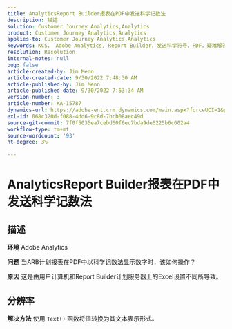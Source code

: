 ```yaml
---
title: AnalyticsReport Builder报表在PDF中发送科学记数法
description: 描述
solution: Customer Journey Analytics,Analytics
product: Customer Journey Analytics,Analytics
applies-to: Customer Journey Analytics,Analytics
keywords: KCS， Adobe Analytics, Report Builder，发送科学符号，PDF，疑难解答
resolution: Resolution
internal-notes: null
bug: false
article-created-by: Jim Menn
article-created-date: 9/30/2022 7:48:30 AM
article-published-by: Jim Menn
article-published-date: 9/30/2022 7:53:34 AM
version-number: 3
article-number: KA-15787
dynamics-url: https://adobe-ent.crm.dynamics.com/main.aspx?forceUCI=1&pagetype=entityrecord&etn=knowledgearticle&id=04646b45-9440-ed11-9db1-0022480866ad
exl-id: 068c320d-f088-4dd6-9c8d-7bcb08aec49d
source-git-commit: 7f0f5035ea7cebd60f6ec7bda9de6225b6c602a4
workflow-type: tm+mt
source-wordcount: '93'
ht-degree: 3%

---
```


# AnalyticsReport Builder报表在PDF中发送科学记数法

## 描述


<b>环境</b>
Adobe Analytics

<b>问题</b>
当ARB计划报表在PDF中以科学记数法显示数字时，该如何操作？

<b>原因</b>
这是由用户计算机和Report Builder计划服务器上的Excel设置不同所导致。


## 分辨率


<b>解决方法</b>
使用 `Text()` 函数将值转换为其文本表示形式。
